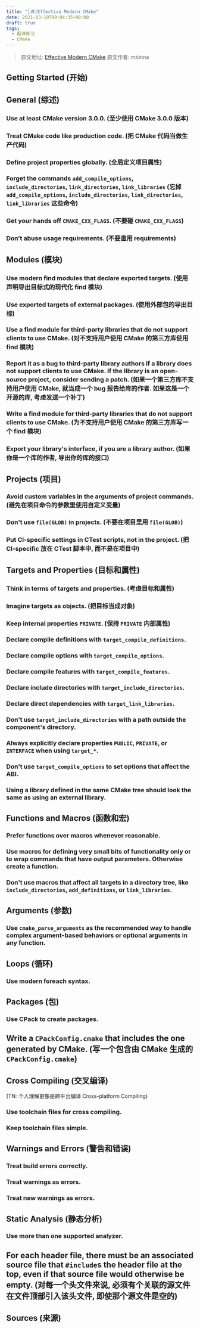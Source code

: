 ```yaml
---
title: "[译]Effective Modern CMake"
date: 2021-03-10T09:04:35+08:00
draft: true
tags:
  - 翻译练习
  - CMake
---
```


> 原文地址: [Effective Modern CMake](https://gist.github.com/mbinna/c61dbb39bca0e4fb7d1f73b0d66a4fd1)
> 原文作者: mbinna

## Getting Started (开始)

## General (综述)

### Use at least CMake version 3.0.0. (至少使用 CMake 3.0.0 版本)

### Treat CMake code like production code. (把 CMake 代码当做生产代码)

### Define project properties globally. (全局定义项目属性)

### Forget the commands `add_compile_options`, `include_directories`, `link_directories`, `link_libraries` (忘掉 `add_compile_options`, `include_directories`, `link_directories`, `link_libraries` 这些命令)

### Get your hands off `CMAKE_CXX_FLAGS`. (不要碰 `CMAKE_CXX_FLAGS`)

### Don’t abuse usage requirements. (不要滥用 requirements)

## Modules (模块)

### Use modern find modules that declare exported targets. (使用声明导出目标式的现代化 find 模块)

### Use exported targets of external packages. (使用外部包的导出目标)

### Use a find module for third-party libraries that do not support clients to use CMake. (对不支持用户使用 CMake 的第三方库使用 find 模块)

### Report it as a bug to third-party library authors if a library does not support clients to use CMake. If the library is an open-source project, consider sending a patch. (如果一个第三方库不支持用户使用 CMake, 就当成一个 bug 报告给库的作者. 如果这是一个开源的库, 考虑发送一个补丁)

### Write a find module for third-party libraries that do not support clients to use CMake. (为不支持用户使用 CMake 的第三方库写一个 find 模块)

### Export your library's interface, if you are a library author. (如果你是一个库的作者, 导出你的库的接口)

## Projects (项目)

### Avoid custom variables in the arguments of project commands. (避免在项目命令的参数里使用自定义变量)

### Don't use `file(GLOB)` in projects. (不要在项目里用 `file(GLOB)`)

### Put CI-specific settings in CTest scripts, not in the project. (把 CI-specific 放在 CTest 脚本中, 而不是在项目中)

## Targets and Properties (目标和属性)

### Think in terms of targets and properties. (考虑目标和属性)

### Imagine targets as objects. (把目标当成对象)

### Keep internal properties `PRIVATE`. (保持 `PRIVATE` 内部属性)

### Declare compile definitions with `target_compile_definitions`.

### Declare compile options with `target_compile_options`.

### Declare compile features with `target_compile_features`.

### Declare include directories with `target_include_directories`.

### Declare direct dependencies with `target_link_libraries`.

### Don't use `target_include_directories` with a path outside the component's directory.

### Always explicitly declare properties `PUBLIC`, `PRIVATE`, or `INTERFACE` when using `target_*`.

### Don't use `target_compile_options` to set options that affect the ABI.

### Using a library defined in the same CMake tree should look the same as using an external library.

## Functions and Macros (函数和宏)

### Prefer functions over macros whenever reasonable.

### Use macros for defining very small bits of functionality only or to wrap commands that have output parameters. Otherwise create a function.

### Don't use macros that affect all targets in a directory tree, like `include_directories`, `add_definitions`, or `link_libraries`.

## Arguments (参数)

### Use `cmake_parse_arguments` as the recommended way to handle complex argument-based behaviors or optional arguments in any function.

## Loops (循环)

### Use modern foreach syntax.

## Packages (包)

### Use CPack to create packages.

## Write a `CPackConfig.cmake` that includes the one generated by CMake. (写一个包含由 CMake 生成的 `CPackConfig.cmake`)

## Cross Compiling (交叉编译)

(TN: 个人理解更像是跨平台编译 Cross-platform Compiling)

### Use toolchain files for cross compiling.

### Keep toolchain files simple.

## Warnings and Errors (警告和错误)

### Treat build errors correctly.

### Treat warnings as errors.

### Treat new warnings as errors.

## Static Analysis (静态分析)

### Use more than one supported analyzer.

## For each header file, there must be an associated source file that `#include`s the header file at the top, even if that source file would otherwise be empty. (对每一个头文件来说, 必须有个关联的源文件在文件顶部引入该头文件, 即使那个源文件是空的)

## Sources (来源)
